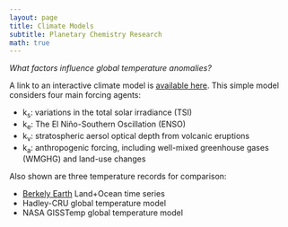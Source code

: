 ```yaml
---
layout: page
title: Climate Models
subtitle: Planetary Chemistry Research
math: true
---
```


*What factors influence global temperature anomalies?*

A link to an interactive climate model is [available here](https://www.desmos.com/calculator/nvsj0deiva). This simple model considers four main forcing agents:

* k<sub>s</sub>: variations in the total solar irradiance (TSI)
* k<sub>e</sub>: The El Niño-Southern Oscillation (ENSO)
* k<sub>v</sub>: stratospheric aersol optical depth from volcanic eruptions
* k<sub>a</sub>: anthropogenic forcing, including well-mixed greenhouse gases (WMGHG) and land-use changes

Also shown are three temperature records for comparison:

* [Berkely Earth](http://berkeleyearth.org/data/) Land+Ocean time series
* Hadley-CRU global temperature model
* NASA GISSTemp global temperature model

